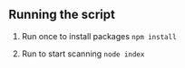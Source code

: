 ## Running the script
1. Run once to install packages `npm install`

2. Run to start scanning `node index`
